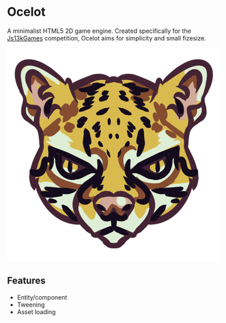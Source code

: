 # Ocelot

A minimalist HTML5 2D game engine. Created specifically for the [Js13kGames][js13k] competition, Ocelot aims for simplicity and small fizesize.

![Ocelot](https://raw.githubusercontent.com/geoffb/ocelot/master/assets/images/ocelot.png)

## Features

* Entity/component
* Tweening
* Asset loading

[js13k]: http://js13kgames.com/

